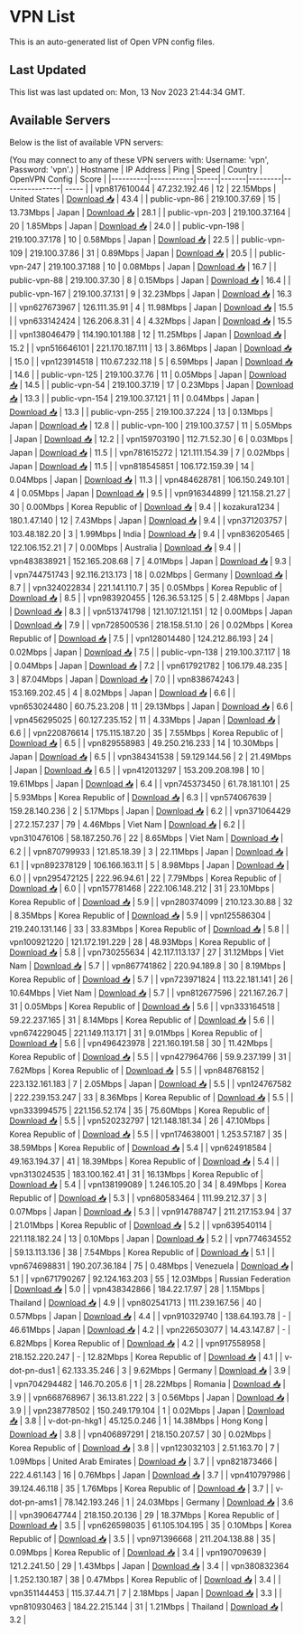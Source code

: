 # VPN List

This is an auto-generated list of Open VPN config files.

## Last Updated

This list was last updated on: Mon, 13 Nov 2023 21:44:34 GMT.

## Available Servers

Below is the list of available VPN servers:

(You may connect to any of these VPN servers with: Username: 'vpn', Password: 'vpn'.)
| Hostname | IP Address | Ping | Speed | Country | OpenVPN Config | Score |
|----------|------------|------|-------|---------|----------------| ----- |
| vpn817610044 | 47.232.192.46 | 12 | 22.15Mbps | United States | [Download 📥](./configs/server_0_US.ovpn) | 43.4 |
| public-vpn-86 | 219.100.37.69 | 15 | 13.73Mbps | Japan | [Download 📥](./configs/server_1_JP.ovpn) | 28.1 |
| public-vpn-203 | 219.100.37.164 | 20 | 1.85Mbps | Japan | [Download 📥](./configs/server_2_JP.ovpn) | 24.0 |
| public-vpn-198 | 219.100.37.178 | 10 | 0.58Mbps | Japan | [Download 📥](./configs/server_3_JP.ovpn) | 22.5 |
| public-vpn-109 | 219.100.37.86 | 31 | 0.89Mbps | Japan | [Download 📥](./configs/server_4_JP.ovpn) | 20.5 |
| public-vpn-247 | 219.100.37.188 | 10 | 0.08Mbps | Japan | [Download 📥](./configs/server_5_JP.ovpn) | 16.7 |
| public-vpn-88 | 219.100.37.30 | 8 | 0.15Mbps | Japan | [Download 📥](./configs/server_6_JP.ovpn) | 16.4 |
| public-vpn-167 | 219.100.37.131 | 9 | 32.23Mbps | Japan | [Download 📥](./configs/server_7_JP.ovpn) | 16.3 |
| vpn627673967 | 126.111.35.91 | 4 | 11.98Mbps | Japan | [Download 📥](./configs/server_8_JP.ovpn) | 15.5 |
| vpn633142424 | 126.206.8.31 | 4 | 4.32Mbps | Japan | [Download 📥](./configs/server_9_JP.ovpn) | 15.5 |
| vpn138046479 | 114.190.101.188 | 12 | 11.25Mbps | Japan | [Download 📥](./configs/server_10_JP.ovpn) | 15.2 |
| vpn516646101 | 221.170.187.111 | 13 | 3.86Mbps | Japan | [Download 📥](./configs/server_11_JP.ovpn) | 15.0 |
| vpn123914518 | 110.67.232.118 | 5 | 6.59Mbps | Japan | [Download 📥](./configs/server_12_JP.ovpn) | 14.6 |
| public-vpn-125 | 219.100.37.76 | 11 | 0.05Mbps | Japan | [Download 📥](./configs/server_13_JP.ovpn) | 14.5 |
| public-vpn-54 | 219.100.37.19 | 17 | 0.23Mbps | Japan | [Download 📥](./configs/server_14_JP.ovpn) | 13.3 |
| public-vpn-154 | 219.100.37.121 | 11 | 0.04Mbps | Japan | [Download 📥](./configs/server_15_JP.ovpn) | 13.3 |
| public-vpn-255 | 219.100.37.224 | 13 | 0.13Mbps | Japan | [Download 📥](./configs/server_16_JP.ovpn) | 12.8 |
| public-vpn-100 | 219.100.37.57 | 11 | 5.05Mbps | Japan | [Download 📥](./configs/server_17_JP.ovpn) | 12.2 |
| vpn159703190 | 112.71.52.30 | 6 | 0.03Mbps | Japan | [Download 📥](./configs/server_18_JP.ovpn) | 11.5 |
| vpn781615272 | 121.111.154.39 | 7 | 0.02Mbps | Japan | [Download 📥](./configs/server_19_JP.ovpn) | 11.5 |
| vpn818545851 | 106.172.159.39 | 14 | 0.04Mbps | Japan | [Download 📥](./configs/server_20_JP.ovpn) | 11.3 |
| vpn484628781 | 106.150.249.101 | 4 | 0.05Mbps | Japan | [Download 📥](./configs/server_21_JP.ovpn) | 9.5 |
| vpn916344899 | 121.158.21.27 | 30 | 0.00Mbps | Korea Republic of | [Download 📥](./configs/server_22_KR.ovpn) | 9.4 |
| kozakura1234 | 180.1.47.140 | 12 | 7.43Mbps | Japan | [Download 📥](./configs/server_23_JP.ovpn) | 9.4 |
| vpn371203757 | 103.48.182.20 | 3 | 1.99Mbps | India | [Download 📥](./configs/server_24_IN.ovpn) | 9.4 |
| vpn836205465 | 122.106.152.21 | 7 | 0.00Mbps | Australia | [Download 📥](./configs/server_25_AU.ovpn) | 9.4 |
| vpn483838921 | 152.165.208.68 | 7 | 4.01Mbps | Japan | [Download 📥](./configs/server_26_JP.ovpn) | 9.3 |
| vpn744751743 | 92.116.213.173 | 18 | 0.02Mbps | Germany | [Download 📥](./configs/server_27_DE.ovpn) | 8.7 |
| vpn324022834 | 221.141.110.7 | 35 | 0.05Mbps | Korea Republic of | [Download 📥](./configs/server_28_KR.ovpn) | 8.5 |
| vpn983920455 | 126.36.53.125 | 5 | 2.48Mbps | Japan | [Download 📥](./configs/server_29_JP.ovpn) | 8.3 |
| vpn513741798 | 121.107.121.151 | 12 | 0.00Mbps | Japan | [Download 📥](./configs/server_30_JP.ovpn) | 7.9 |
| vpn728500536 | 218.158.51.10 | 26 | 0.02Mbps | Korea Republic of | [Download 📥](./configs/server_31_KR.ovpn) | 7.5 |
| vpn128014480 | 124.212.86.193 | 24 | 0.02Mbps | Japan | [Download 📥](./configs/server_32_JP.ovpn) | 7.5 |
| public-vpn-138 | 219.100.37.117 | 18 | 0.04Mbps | Japan | [Download 📥](./configs/server_33_JP.ovpn) | 7.2 |
| vpn617921782 | 106.179.48.235 | 3 | 87.04Mbps | Japan | [Download 📥](./configs/server_34_JP.ovpn) | 7.0 |
| vpn838674243 | 153.169.202.45 | 4 | 8.02Mbps | Japan | [Download 📥](./configs/server_35_JP.ovpn) | 6.6 |
| vpn653024480 | 60.75.23.208 | 11 | 29.13Mbps | Japan | [Download 📥](./configs/server_36_JP.ovpn) | 6.6 |
| vpn456295025 | 60.127.235.152 | 11 | 4.33Mbps | Japan | [Download 📥](./configs/server_37_JP.ovpn) | 6.6 |
| vpn220876614 | 175.115.187.20 | 35 | 7.55Mbps | Korea Republic of | [Download 📥](./configs/server_38_KR.ovpn) | 6.5 |
| vpn829558983 | 49.250.216.233 | 14 | 10.30Mbps | Japan | [Download 📥](./configs/server_39_JP.ovpn) | 6.5 |
| vpn384341538 | 59.129.144.56 | 2 | 21.49Mbps | Japan | [Download 📥](./configs/server_40_JP.ovpn) | 6.5 |
| vpn412013297 | 153.209.208.198 | 10 | 19.61Mbps | Japan | [Download 📥](./configs/server_41_JP.ovpn) | 6.4 |
| vpn745373450 | 61.78.181.101 | 25 | 5.93Mbps | Korea Republic of | [Download 📥](./configs/server_42_KR.ovpn) | 6.3 |
| vpn574067639 | 159.28.140.236 | 2 | 5.17Mbps | Japan | [Download 📥](./configs/server_43_JP.ovpn) | 6.2 |
| vpn371064429 | 27.2.157.237 | 79 | 4.46Mbps | Viet Nam | [Download 📥](./configs/server_44_VN.ovpn) | 6.2 |
| vpn310476106 | 58.187.250.76 | 22 | 8.65Mbps | Viet Nam | [Download 📥](./configs/server_45_VN.ovpn) | 6.2 |
| vpn870799933 | 121.85.18.39 | 3 | 22.11Mbps | Japan | [Download 📥](./configs/server_46_JP.ovpn) | 6.1 |
| vpn892378129 | 106.166.163.11 | 5 | 8.98Mbps | Japan | [Download 📥](./configs/server_47_JP.ovpn) | 6.0 |
| vpn295472125 | 222.96.94.61 | 22 | 7.79Mbps | Korea Republic of | [Download 📥](./configs/server_48_KR.ovpn) | 6.0 |
| vpn157781468 | 222.106.148.212 | 31 | 23.10Mbps | Korea Republic of | [Download 📥](./configs/server_49_KR.ovpn) | 5.9 |
| vpn280374099 | 210.123.30.88 | 32 | 8.35Mbps | Korea Republic of | [Download 📥](./configs/server_50_KR.ovpn) | 5.9 |
| vpn125586304 | 219.240.131.146 | 33 | 33.83Mbps | Korea Republic of | [Download 📥](./configs/server_51_KR.ovpn) | 5.8 |
| vpn100921220 | 121.172.191.229 | 28 | 48.93Mbps | Korea Republic of | [Download 📥](./configs/server_52_KR.ovpn) | 5.8 |
| vpn730255634 | 42.117.113.137 | 27 | 31.12Mbps | Viet Nam | [Download 📥](./configs/server_53_VN.ovpn) | 5.7 |
| vpn867741862 | 220.94.189.8 | 30 | 8.19Mbps | Korea Republic of | [Download 📥](./configs/server_54_KR.ovpn) | 5.7 |
| vpn723971824 | 113.22.181.141 | 26 | 10.64Mbps | Viet Nam | [Download 📥](./configs/server_55_VN.ovpn) | 5.7 |
| vpn812677596 | 221.167.26.7 | 31 | 0.05Mbps | Korea Republic of | [Download 📥](./configs/server_56_KR.ovpn) | 5.6 |
| vpn333164518 | 59.22.237.165 | 31 | 8.14Mbps | Korea Republic of | [Download 📥](./configs/server_57_KR.ovpn) | 5.6 |
| vpn674229045 | 221.149.113.171 | 31 | 9.01Mbps | Korea Republic of | [Download 📥](./configs/server_58_KR.ovpn) | 5.6 |
| vpn496423978 | 221.160.191.58 | 30 | 11.42Mbps | Korea Republic of | [Download 📥](./configs/server_59_KR.ovpn) | 5.5 |
| vpn427964766 | 59.9.237.199 | 31 | 7.62Mbps | Korea Republic of | [Download 📥](./configs/server_60_KR.ovpn) | 5.5 |
| vpn848768152 | 223.132.161.183 | 7 | 2.05Mbps | Japan | [Download 📥](./configs/server_61_JP.ovpn) | 5.5 |
| vpn124767582 | 222.239.153.247 | 33 | 8.36Mbps | Korea Republic of | [Download 📥](./configs/server_62_KR.ovpn) | 5.5 |
| vpn333994575 | 221.156.52.174 | 35 | 75.60Mbps | Korea Republic of | [Download 📥](./configs/server_63_KR.ovpn) | 5.5 |
| vpn520232797 | 121.148.181.34 | 26 | 47.10Mbps | Korea Republic of | [Download 📥](./configs/server_64_KR.ovpn) | 5.5 |
| vpn174638001 | 1.253.57.187 | 35 | 38.59Mbps | Korea Republic of | [Download 📥](./configs/server_65_KR.ovpn) | 5.4 |
| vpn624918584 | 49.163.194.37 | 41 | 18.39Mbps | Korea Republic of | [Download 📥](./configs/server_66_KR.ovpn) | 5.4 |
| vpn313024535 | 183.100.162.41 | 31 | 16.13Mbps | Korea Republic of | [Download 📥](./configs/server_67_KR.ovpn) | 5.4 |
| vpn138199089 | 1.246.105.20 | 34 | 8.49Mbps | Korea Republic of | [Download 📥](./configs/server_68_KR.ovpn) | 5.3 |
| vpn680583464 | 111.99.212.37 | 3 | 0.07Mbps | Japan | [Download 📥](./configs/server_69_JP.ovpn) | 5.3 |
| vpn914788747 | 211.217.153.94 | 37 | 21.01Mbps | Korea Republic of | [Download 📥](./configs/server_70_KR.ovpn) | 5.2 |
| vpn639540114 | 221.118.182.24 | 13 | 0.10Mbps | Japan | [Download 📥](./configs/server_71_JP.ovpn) | 5.2 |
| vpn774634552 | 59.13.113.136 | 38 | 7.54Mbps | Korea Republic of | [Download 📥](./configs/server_72_KR.ovpn) | 5.1 |
| vpn674698831 | 190.207.36.184 | 75 | 0.48Mbps | Venezuela | [Download 📥](./configs/server_73_VE.ovpn) | 5.1 |
| vpn671790267 | 92.124.163.203 | 55 | 12.03Mbps | Russian Federation | [Download 📥](./configs/server_74_RU.ovpn) | 5.0 |
| vpn438342866 | 184.22.17.97 | 28 | 1.15Mbps | Thailand | [Download 📥](./configs/server_75_TH.ovpn) | 4.9 |
| vpn802541713 | 111.239.167.56 | 40 | 0.57Mbps | Japan | [Download 📥](./configs/server_76_JP.ovpn) | 4.4 |
| vpn910329740 | 138.64.193.78 | - | 46.61Mbps | Japan | [Download 📥](./configs/server_77_JP.ovpn) | 4.2 |
| vpn226503077 | 14.43.147.87 | - | 6.82Mbps | Korea Republic of | [Download 📥](./configs/server_78_KR.ovpn) | 4.2 |
| vpn917558958 | 218.152.220.247 | - | 12.82Mbps | Korea Republic of | [Download 📥](./configs/server_79_KR.ovpn) | 4.1 |
| v-dot-pn-dus1 | 62.133.35.246 | 3 | 9.62Mbps | Germany | [Download 📥](./configs/server_80_DE.ovpn) | 3.9 |
| vpn704294482 | 146.70.205.6 | 1 | 28.22Mbps | Romania | [Download 📥](./configs/server_81_RO.ovpn) | 3.9 |
| vpn668768967 | 36.13.81.222 | 3 | 0.56Mbps | Japan | [Download 📥](./configs/server_82_JP.ovpn) | 3.9 |
| vpn238778502 | 150.249.179.104 | 1 | 0.02Mbps | Japan | [Download 📥](./configs/server_83_JP.ovpn) | 3.8 |
| v-dot-pn-hkg1 | 45.125.0.246 | 1 | 14.38Mbps | Hong Kong | [Download 📥](./configs/server_84_HK.ovpn) | 3.8 |
| vpn406897291 | 218.150.207.57 | 30 | 0.02Mbps | Korea Republic of | [Download 📥](./configs/server_85_KR.ovpn) | 3.8 |
| vpn123032103 | 2.51.163.70 | 7 | 1.09Mbps | United Arab Emirates | [Download 📥](./configs/server_86_AE.ovpn) | 3.7 |
| vpn821873466 | 222.4.61.143 | 16 | 0.76Mbps | Japan | [Download 📥](./configs/server_87_JP.ovpn) | 3.7 |
| vpn410797986 | 39.124.46.118 | 35 | 1.76Mbps | Korea Republic of | [Download 📥](./configs/server_88_KR.ovpn) | 3.7 |
| v-dot-pn-ams1 | 78.142.193.246 | 1 | 24.03Mbps | Germany | [Download 📥](./configs/server_89_DE.ovpn) | 3.6 |
| vpn390647744 | 218.150.20.136 | 29 | 18.37Mbps | Korea Republic of | [Download 📥](./configs/server_90_KR.ovpn) | 3.5 |
| vpn626598035 | 61.105.104.195 | 35 | 0.10Mbps | Korea Republic of | [Download 📥](./configs/server_91_KR.ovpn) | 3.5 |
| vpn971396668 | 211.204.138.88 | 35 | 0.09Mbps | Korea Republic of | [Download 📥](./configs/server_92_KR.ovpn) | 3.4 |
| vpn190709639 | 121.2.241.50 | 29 | 1.43Mbps | Japan | [Download 📥](./configs/server_93_JP.ovpn) | 3.4 |
| vpn380832364 | 1.252.130.187 | 38 | 0.47Mbps | Korea Republic of | [Download 📥](./configs/server_94_KR.ovpn) | 3.4 |
| vpn351144453 | 115.37.44.71 | 7 | 2.18Mbps | Japan | [Download 📥](./configs/server_95_JP.ovpn) | 3.3 |
| vpn810930463 | 184.22.215.144 | 31 | 1.21Mbps | Thailand | [Download 📥](./configs/server_96_TH.ovpn) | 3.2 |
